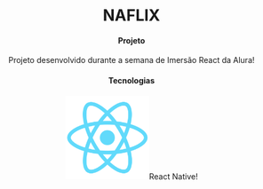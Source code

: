 <h1 align="center">
 NAFLIX
</h1>

<h4 align="center">Projeto</h4>
<p align="center">Projeto desenvolvido durante a semana de Imersão React da Alura!<p>

<h4 align="center">Tecnologias</h4>
<p align="center">
    <img src='./public/logo512.png' width='30%'>React Native!
<p>

